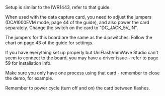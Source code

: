 Setup is similar to the IWR1443, refer to that guide.

When used with the data capture card, you need to adjust the jumpers (DCA1000EVM mode, page 44 of the guide), and also power the card separately. Change the switch on the card to "DC_JACK_5V_IN".

The jumpers for this board are the same as the dipswitches. Follow the chart on page 43 of the guide for settings. 

If you have everything set up properly but UniFlash/mmWave Studio can't seem to connect to the board, you may have a driver issue - refer to page 59 for installation info.

Make sure you only have one process using that card - remember to close the demo, for example.

Remember to power cycle (turn off and on) the card between flashes.
